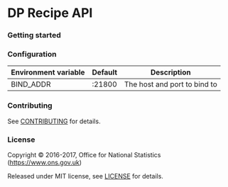 DP Recipe API
=============

### Getting started



### Configuration

| Environment variable | Default                                   | Description
| -------------------- | ----------------------------------------- | -----------
| BIND_ADDR            | :21800                                    | The host and port to bind to

### Contributing

See [CONTRIBUTING](CONTRIBUTING.md) for details.

### License

Copyright © 2016-2017, Office for National Statistics (https://www.ons.gov.uk)

Released under MIT license, see [LICENSE](LICENSE.md) for details.